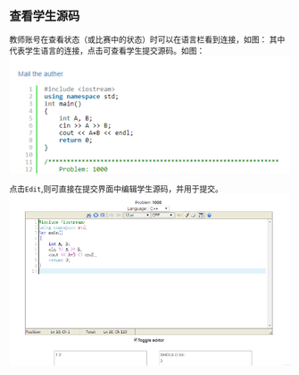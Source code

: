 ## 查看学生源码

教师账号在查看状态（或比赛中的状态）时可以在语言栏看到连接，如图：
其中代表学生语言的连接，点击可查看学生提交源码。如图：
![](/images/oj/teacher/rawcode.png)

点击`Edit`,则可直接在提交界面中编辑学生源码，并用于提交。
![](/images/oj/teacher/editcode.png)
